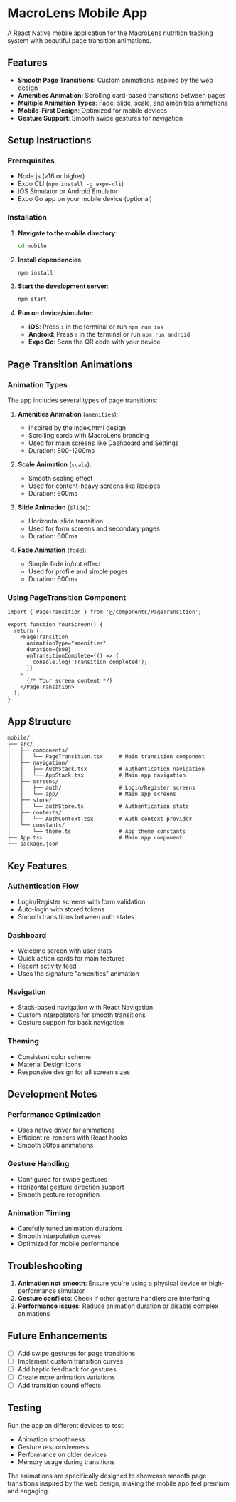 # MacroLens Mobile App

A React Native mobile application for the MacroLens nutrition tracking system with beautiful page transition animations.

## Features

- **Smooth Page Transitions**: Custom animations inspired by the web design
- **Amenities Animation**: Scrolling card-based transitions between pages
- **Multiple Animation Types**: Fade, slide, scale, and amenities animations
- **Mobile-First Design**: Optimized for mobile devices
- **Gesture Support**: Smooth swipe gestures for navigation

## Setup Instructions

### Prerequisites

- Node.js (v16 or higher)
- Expo CLI (`npm install -g expo-cli`)
- iOS Simulator or Android Emulator
- Expo Go app on your mobile device (optional)

### Installation

1. **Navigate to the mobile directory**:
   ```bash
   cd mobile
   ```

2. **Install dependencies**:
   ```bash
   npm install
   ```

3. **Start the development server**:
   ```bash
   npm start
   ```

4. **Run on device/simulator**:
   - **iOS**: Press `i` in the terminal or run `npm run ios`
   - **Android**: Press `a` in the terminal or run `npm run android`
   - **Expo Go**: Scan the QR code with your device

## Page Transition Animations

### Animation Types

The app includes several types of page transitions:

1. **Amenities Animation** (`amenities`):
   - Inspired by the index.html design
   - Scrolling cards with MacroLens branding
   - Used for main screens like Dashboard and Settings
   - Duration: 800-1200ms

2. **Scale Animation** (`scale`):
   - Smooth scaling effect
   - Used for content-heavy screens like Recipes
   - Duration: 600ms

3. **Slide Animation** (`slide`):
   - Horizontal slide transition
   - Used for form screens and secondary pages
   - Duration: 600ms

4. **Fade Animation** (`fade`):
   - Simple fade in/out effect
   - Used for profile and simple pages
   - Duration: 600ms

### Using PageTransition Component

```tsx
import { PageTransition } from '@/components/PageTransition';

export function YourScreen() {
  return (
    <PageTransition 
      animationType="amenities" 
      duration={800}
      onTransitionComplete={() => {
        console.log('Transition completed');
      }}
    >
      {/* Your screen content */}
    </PageTransition>
  );
}
```

## App Structure

```
mobile/
├── src/
│   ├── components/
│   │   └── PageTransition.tsx     # Main transition component
│   ├── navigation/
│   │   ├── AuthStack.tsx          # Authentication navigation
│   │   └── AppStack.tsx           # Main app navigation
│   ├── screens/
│   │   ├── auth/                  # Login/Register screens
│   │   └── app/                   # Main app screens
│   ├── store/
│   │   └── authStore.ts           # Authentication state
│   ├── contexts/
│   │   └── AuthContext.tsx        # Auth context provider
│   └── constants/
│       └── theme.ts               # App theme constants
├── App.tsx                        # Main app component
└── package.json
```

## Key Features

### Authentication Flow
- Login/Register screens with form validation
- Auto-login with stored tokens
- Smooth transitions between auth states

### Dashboard
- Welcome screen with user stats
- Quick action cards for main features
- Recent activity feed
- Uses the signature "amenities" animation

### Navigation
- Stack-based navigation with React Navigation
- Custom interpolators for smooth transitions
- Gesture support for back navigation

### Theming
- Consistent color scheme
- Material Design icons
- Responsive design for all screen sizes

## Development Notes

### Performance Optimization
- Uses native driver for animations
- Efficient re-renders with React hooks
- Smooth 60fps animations

### Gesture Handling
- Configured for swipe gestures
- Horizontal gesture direction support
- Smooth gesture recognition

### Animation Timing
- Carefully tuned animation durations
- Smooth interpolation curves
- Optimized for mobile performance

## Troubleshooting

1. **Animation not smooth**: Ensure you're using a physical device or high-performance simulator
2. **Gesture conflicts**: Check if other gesture handlers are interfering
3. **Performance issues**: Reduce animation duration or disable complex animations

## Future Enhancements

- [ ] Add swipe gestures for page transitions
- [ ] Implement custom transition curves
- [ ] Add haptic feedback for gestures
- [ ] Create more animation variations
- [ ] Add transition sound effects

## Testing

Run the app on different devices to test:
- Animation smoothness
- Gesture responsiveness
- Performance on older devices
- Memory usage during transitions

The animations are specifically designed to showcase smooth page transitions inspired by the web design, making the mobile app feel premium and engaging. 